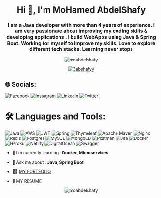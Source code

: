 
<h1 align="center">Hi 👋, I'm MoHamed AbdelShafy </h1> 
<h3 align="center">I am a Java developer with more than 4 years of experience. I am very passionate about improving my coding skills & developing applications . I build WebApps using Java & Spring Boot. Working for myself to improve my skills. Love to explore different tech stacks. Learning never stops</h3>

<p align="center"> <img src="https://komarev.com/ghpvc/?username=moabdelshafy&label=Profile%20views&color=0e75b6&style=flat" alt="moabdelshafy" /> </p>
<p align="center"> <a href="https://twitter.com/3abshafyy" target="blank"><img src="https://img.shields.io/twitter/follow/3abshafyy?logo=twitter&style=for-the-badge" alt="3abshafyy" /></a> </p>

## 🌐 Socials:
[![Facebook](https://img.shields.io/badge/Facebook-%231877F2.svg?logo=Facebook&logoColor=white)](https://facebook.com/3abshafyy) [![Instagram](https://img.shields.io/badge/Instagram-%23E4405F.svg?logo=Instagram&logoColor=white)](https://instagram.com/mo_3abshafy) [![LinkedIn](https://img.shields.io/badge/LinkedIn-%230077B5.svg?logo=linkedin&logoColor=white)](https://linkedin.com/in/moabdelshafy) [![Twitter](https://img.shields.io/badge/Twitter-%231DA1F2.svg?logo=Twitter&logoColor=white)](https://twitter.com/3abshafyy) 


# 🛠 Languages and Tools:
![Java](https://img.shields.io/badge/java-%23ED8B00.svg?style=for-the-badge&logo=java&logoColor=white) ![AWS](https://img.shields.io/badge/AWS-%23FF9900.svg?style=for-the-badge&logo=amazon-aws&logoColor=white) ![JWT](https://img.shields.io/badge/JWT-black?style=for-the-badge&logo=JSON%20web%20tokens) ![Spring](https://img.shields.io/badge/spring-%236DB33F.svg?style=for-the-badge&logo=spring&logoColor=white) ![Thymeleaf](https://img.shields.io/badge/Thymeleaf-%23005C0F.svg?style=for-the-badge&logo=Thymeleaf&logoColor=white) ![Apache Maven](https://img.shields.io/badge/Apache%20Maven-C71A36?style=for-the-badge&logo=Apache%20Maven&logoColor=white) ![Nginx](https://img.shields.io/badge/nginx-%23009639.svg?style=for-the-badge&logo=nginx&logoColor=white) ![Redis](https://img.shields.io/badge/redis-%23DD0031.svg?style=for-the-badge&logo=redis&logoColor=white) ![Postgres](https://img.shields.io/badge/postgres-%23316192.svg?style=for-the-badge&logo=postgresql&logoColor=white) ![MySQL](https://img.shields.io/badge/mysql-%2300f.svg?style=for-the-badge&logo=mysql&logoColor=white) ![MongoDB](https://img.shields.io/badge/MongoDB-%234ea94b.svg?style=for-the-badge&logo=mongodb&logoColor=white) ![Postman](https://img.shields.io/badge/Postman-FF6C37?style=for-the-badge&logo=postman&logoColor=white) ![Jira](https://img.shields.io/badge/jira-%230A0FFF.svg?style=for-the-badge&logo=jira&logoColor=white) ![Docker](https://img.shields.io/badge/docker-%230db7ed.svg?style=for-the-badge&logo=docker&logoColor=white) ![Heroku](https://img.shields.io/badge/heroku-%23430098.svg?style=for-the-badge&logo=heroku&logoColor=white) ![Netlify](https://img.shields.io/badge/netlify-%23000000.svg?style=for-the-badge&logo=netlify&logoColor=#00C7B7) ![DigitalOcean](https://img.shields.io/badge/DigitalOcean-%230167ff.svg?style=for-the-badge&logo=digitalOcean&logoColor=white) ![Swagger](https://img.shields.io/badge/-Swagger-%23Clojure?style=for-the-badge&logo=swagger&logoColor=white)

- 🌱 I’m currently learning : **Docker, Microservices**

- 💬 Ask me about : **Java, Spring Boot**

- 👨‍💻 <a href="https://moabdelshafy.github.io" rel="nofollow">MY PORTFOLIO</a>

- 📄 <a href="https://drive.google.com/file/d/1dMErfS-PV75fhQ8FXCdiGDafA9b95nC_/view?usp=sharing" rel="nofollow">MY RESUME</a>

<div align="center">
<p><img align="center" src="https://github-readme-stats.vercel.app/api/top-langs/?username=moabdelshafy&theme=dark&hide_border=true&include_all_commits=false&count_private=false&layout=compact" alt="moabdelshafy" /></p>
</div>



<!-- Proudly created with GPRM ( https://gprm.itsvg.in ) -->
